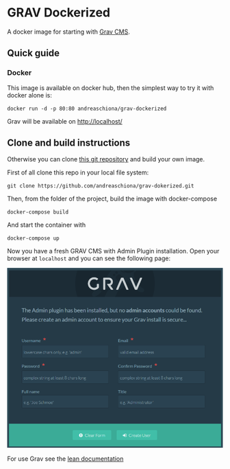 # GRAV Dockerized

A docker image for starting with [Grav CMS](http://github.com/getgrav/grav).

## Quick guide

### Docker

This image is available on docker hub, then the simplest way to try it with docker alone is:

```
docker run -d -p 80:80 andreaschiona/grav-dockerized
```

Grav will be available on [http://localhost/](http://localhost/)

## Clone and build instructions

Otherwise you can clone [this git repository](https://github.com/andreaschiona/grav-dokerized) and build your own image.

First of all clone this repo in your local file system:

```
git clone https://github.com/andreaschiona/grav-dokerized.git
```

Then, from the folder of the project, build the image with docker-compose

```
docker-compose build
```

And start the container with

```
docker-compose up
```

Now you have a fresh GRAV CMS with Admin Plugin installation.
Open your browser at `localhost` and you can see the following page:

![Admin Page](docs/screenshots/adminpage.png)


For use Grav see the [lean documentation](https://learn.getgrav.org/)
